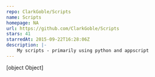 ```yaml
---
repo: ClarkGoble/Scripts
name: Scripts
homepage: NA
url: https://github.com/ClarkGoble/Scripts
stars: 41
starredAt: 2015-09-22T16:28:06Z
description: |-
    My scripts - primarily using python and appscript
---
```


[object Object]
